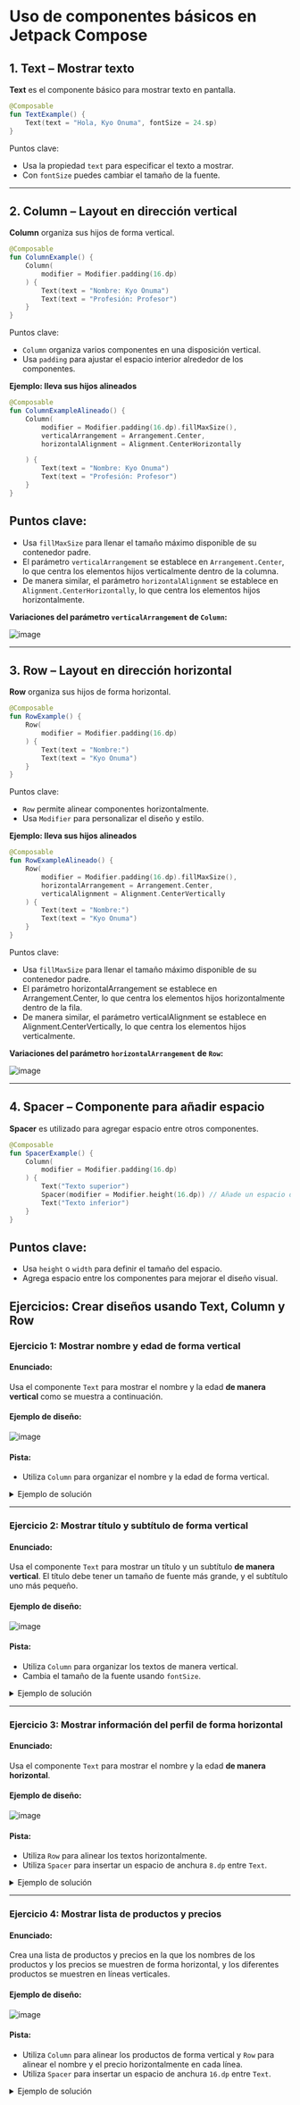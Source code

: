 # **Uso de componentes básicos en Jetpack Compose**

## 1. **Text** – Mostrar texto
**Text** es el componente básico para mostrar texto en pantalla.

```kotlin
@Composable
fun TextExample() {
    Text(text = "Hola, Kyo Onuma", fontSize = 24.sp)
}
```
Puntos clave:
- Usa la propiedad `text` para especificar el texto a mostrar.
- Con `fontSize` puedes cambiar el tamaño de la fuente.

---

## 2. **Column** – Layout en dirección vertical
**Column** organiza sus hijos de forma vertical.

```kotlin
@Composable
fun ColumnExample() {
    Column(
        modifier = Modifier.padding(16.dp)
    ) {
        Text(text = "Nombre: Kyo Onuma")
        Text(text = "Profesión: Profesor")
    }
}
```
Puntos clave:
- `Column` organiza varios componentes en una disposición vertical.
- Usa `padding` para ajustar el espacio interior alrededor de los componentes.

**Ejemplo: lleva sus hijos alineados**
```kotlin
@Composable
fun ColumnExampleAlineado() {
    Column(
        modifier = Modifier.padding(16.dp).fillMaxSize(),
        verticalArrangement = Arrangement.Center,
        horizontalAlignment = Alignment.CenterHorizontally

    ) {
        Text(text = "Nombre: Kyo Onuma")
        Text(text = "Profesión: Profesor")
    }
}
```
## Puntos clave:
- Usa `fillMaxSize` para llenar el tamaño máximo disponible de su contenedor padre.
- El parámetro `verticalArrangement` se establece en `Arrangement.Center`, lo que centra los elementos hijos verticalmente dentro de la columna.
- De manera similar, el parámetro `horizontalAlignment` se establece en `Alignment.CenterHorizontally`, lo que centra los elementos hijos horizontalmente.

**Variaciones del parámetro `verticalArrangement` de `Column`:**

![image](https://github.com/user-attachments/assets/4459f63d-5240-4ac1-b437-54666a419ca9)

---

## 3. **Row** – Layout en dirección horizontal
**Row** organiza sus hijos de forma horizontal.

```kotlin
@Composable
fun RowExample() {
    Row(
        modifier = Modifier.padding(16.dp)
    ) {
        Text(text = "Nombre:")
        Text(text = "Kyo Onuma")
    }
}
```
Puntos clave:
- `Row` permite alinear componentes horizontalmente.
- Usa `Modifier` para personalizar el diseño y estilo.

**Ejemplo: lleva sus hijos alineados**
```kotlin
@Composable
fun RowExampleAlineado() {
    Row(
        modifier = Modifier.padding(16.dp).fillMaxSize(),
        horizontalArrangement = Arrangement.Center,
        verticalAlignment = Alignment.CenterVertically
    ) {
        Text(text = "Nombre:")
        Text(text = "Kyo Onuma")
    }
}
```
Puntos clave:
- Usa `fillMaxSize` para llenar el tamaño máximo disponible de su contenedor padre.
- El parámetro horizontalArrangement se establece en Arrangement.Center, lo que centra los elementos hijos horizontalmente dentro de la fila.
- De manera similar, el parámetro verticalAlignment se establece en Alignment.CenterVertically, lo que centra los elementos hijos verticalmente.

**Variaciones del parámetro `horizontalArrangement` de `Row`:**

![image](https://github.com/user-attachments/assets/cf06c427-e0c9-4dab-a1d2-dd22d56af7e0)

---

## 4. **Spacer** – Componente para añadir espacio
**Spacer** es utilizado para agregar espacio entre otros componentes.

```kotlin
@Composable
fun SpacerExample() {
    Column(
        modifier = Modifier.padding(16.dp)
    ) {
        Text("Texto superior")
        Spacer(modifier = Modifier.height(16.dp)) // Añade un espacio de 16dp
        Text("Texto inferior")
    }
}
```
## Puntos clave:
- Usa `height` o `width` para definir el tamaño del espacio.
- Agrega espacio entre los componentes para mejorar el diseño visual.

## **Ejercicios: Crear diseños usando Text, Column y Row**

### **Ejercicio 1: Mostrar nombre y edad de forma vertical**

#### Enunciado:
Usa el componente `Text` para mostrar el nombre y la edad **de manera vertical** como se muestra a continuación.

#### Ejemplo de diseño:
![image](https://github.com/user-attachments/assets/14ab5857-861e-4caa-b5aa-7acbc463089f)

#### Pista:
- Utiliza `Column` para organizar el nombre y la edad de forma vertical.

<details>
  <summary>Ejemplo de solución</summary>
  
   ```kotlin
   @Composable
   fun NombreYEdad() {
       Column {
           Text(text = "Nombre: Kyo Onuma")
           Text(text = "Edad: 25 años")
       }
   }
   ```    
</details>

---

### **Ejercicio 2: Mostrar título y subtítulo de forma vertical**

#### Enunciado:
Usa el componente `Text` para mostrar un título y un subtítulo **de manera vertical**. El título debe tener un tamaño de fuente más grande, y el subtítulo uno más pequeño.

#### Ejemplo de diseño:
![image](https://github.com/user-attachments/assets/2e67dbc8-7f0c-4a41-83ea-800650a016b4)

#### Pista:
- Utiliza `Column` para organizar los textos de manera vertical.
- Cambia el tamaño de la fuente usando `fontSize`.

<details>
  <summary>Ejemplo de solución</summary>
  
   ```kotlin
   @Composable
   fun TituloYSubtitulo() {
       Column {
           Text(text = "Título", fontSize = 24.sp)
           Text(text = "Subtítulo", fontSize = 16.sp)
       }
   }
   ```    
</details>

---

### **Ejercicio 3: Mostrar información del perfil de forma horizontal**

#### Enunciado:
Usa el componente `Text` para mostrar el nombre y la edad **de manera horizontal**.

#### Ejemplo de diseño:
![image](https://github.com/user-attachments/assets/289aba65-59b4-4018-ba41-ce32048bf2ba)

#### Pista:
- Utiliza `Row` para alinear los textos horizontalmente.
- Utiliza `Spacer` para insertar un espacio de anchura `8.dp` entre `Text`.
  
<details>
  <summary>Ejemplo de solución</summary>
  
   ```kotlin
   @Composable
   fun PerfilHorizontal() {
       Row {
           Text(text = "Nombre: Kyo Onuma")
           Spacer(modifier = Modifier.width(8.dp))
           Text(text = "Edad: 35 años")
       }
   }
   ```    
</details>

---

### **Ejercicio 4: Mostrar lista de productos y precios**

#### Enunciado:
Crea una lista de productos y precios en la que los nombres de los productos y los precios se muestren de forma horizontal, y los diferentes productos se muestren en líneas verticales.

#### Ejemplo de diseño:
![image](https://github.com/user-attachments/assets/72b79d16-fa05-4af2-a745-ff2bc5dce780)

#### Pista:
- Utiliza `Column` para alinear los productos de forma vertical y `Row` para alinear el nombre y el precio horizontalmente en cada línea.
- Utiliza `Spacer` para insertar un espacio de anchura `16.dp` entre `Text`.


<details>
  <summary>Ejemplo de solución</summary>
  
   ```kotlin
   @Composable
   fun ListaDeProductos() {
       Column {
           Row {
               Text(text = "Producto A")
               Spacer(modifier = Modifier.width(16.dp))
               Text(text = "¥500")
           }
           Row {
               Text(text = "Producto B")
               Spacer(modifier = Modifier.width(16.dp))
               Text(text = "¥1000")
           }
           Row {
               Text(text = "Producto C")
               Spacer(modifier = Modifier.width(16.dp))
               Text(text = "¥750")
           }
       }
   }
   ```
</details>


